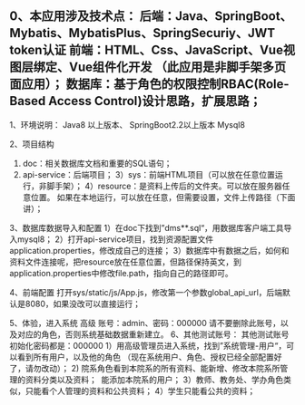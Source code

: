 0、本应用涉及技术点：
   后端：Java、SpringBoot、Mybatis、MybatisPlus、SpringSecuriy、JWT token认证
   前端：HTML、Css、JavaScript、Vue视图层绑定、Vue组件化开发 （此应用是非脚手架多页面应用）；
   数据库：基于角色的权限控制RBAC(Role-Based Access Control)设计思路，扩展思路；
-------------------------------------------------------------------------------

1、环境说明：
   Java8 以上版本、 SpringBoot2.2以上版本
   Mysql8

2、项目结构

  1) doc：相关数据库文档和重要的SQL语句；
  2) api-service：后端项目；
  3）sys：前端HTML项目（可以放在任意位置运行，非脚手架）；
  4）resource：是资料上传后的文件夹。可以放在服务器任意位置。
              如果在本地运行，可以放在任意，但需要设置，文件上传路径（下面讲）；

3、数据库数据导入和配置
  1）在doc下找到”dms**.sql“，用数据库客户端工具导入mysql8；
  2）打开api-service项目，找到资源配置文件application.properties，修改成自己的连接；
  3）数据库中有数据之后，如何和资料文件连接呢，把resource放在任意位置，但路径保持英文，到
    application.properties中修改file.path，指向自己的路径即可。

4、前端配置
  打开sys/static/js/App.js，修改第一个参数global_api_url，后端默认是8080，如果没改可以直接运行；

5、体验，进入系统
  高级 账号：admin、密码：000000
  请不要删除此账号，以及对应的角色，否则系统基础数据重新建立。
6、其他测试账号：
  其他测试账号初始化密码都是：000000
  1）用高级管理员进入系统，找到”系统管理-用户“，可以看到所有用户，以及他的角色
   （现在系统用户、角色、授权已经全部配置好了，请勿改动）；
  2) 院系角色看到本院系的所有资料、能新增、修改本院系所管理的资料分类以及资料；      能添加本院系的用户；
  3）教师、教务处、学办角色类似，只能看个人管理的资料和公共资料；
  4）学生只能看公共的资料；
  
 
   
